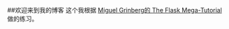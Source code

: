 ##欢迎来到我的博客
这个我根据 [Miguel Grinberg的 The Flask Mega-Tutorial](https://blog.miguelgrinberg.com/post/the-flask-mega-tutorial-part-i-hello-world) 做的练习。
